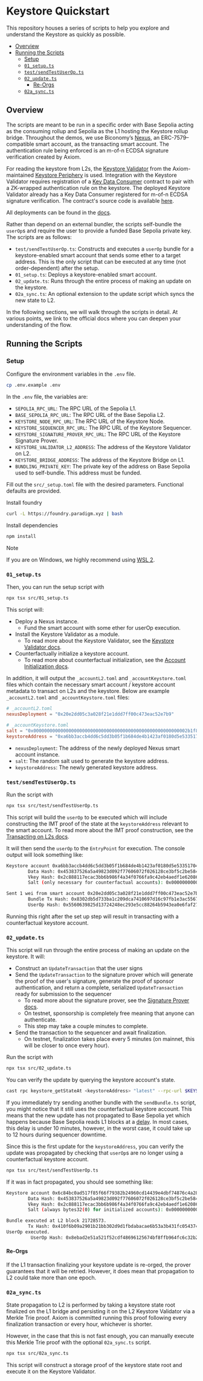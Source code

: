 # Keystore Quickstart

This repository houses a series of scripts to help you explore and understand the Keystore as quickly as possible.

- [Overview](#overview)
- [Running the Scripts](#running-the-scripts)
  - [Setup](#setup)
  - [`01_setup.ts`](01_setupts)
  - [`test/sendTestUserOp.ts`](#bundlesendbundlets)
  - [`02_update.ts`](#02_updatets)
    - [Re-Orgs](#re-orgs)
  - [`02a_sync.ts`](#02a_syncts)

## Overview

The scripts are meant to be run in a specific order with Base Sepolia acting as the consuming rollup and Sepolia as the L1 hosting the Keystore rollup bridge. Throughout the demos, we use Biconomy’s [Nexus](https://github.com/bcnmy/nexus), an ERC-7579–compatible smart account, as the transacting smart account. The authentication rule being enforced is an m-of-n ECDSA signature verification created by Axiom.

For reading the keystore from L2s, the [Keystore Validator](https://keystore-docs.axiom.xyz/docs/using-keystore-accounts/overview#integrating-smart-accounts-with-the-keystore-validator) from the Axiom-maintained [Keystore Periphery](https://github.com/axiom-crypto/keystore-periphery) is used. Integration with the Keystore Validator requires registration of a [Key Data Consumer](https://keystore-docs.axiom.xyz/docs/creating-a-keystore-account-type/key-data-consumer) contract to pair with a ZK-wrapped authentication rule on the keystore. The deployed Keystore Validator already has a Key Data Consumer registered for m-of-n ECDSA signature verification. The contract's source code is available [here](https://github.com/axiom-crypto/keystore-auth-ecdsa).

All deployments can be found in the [docs](https://keystore-docs.axiom.xyz/docs/developer-reference/contract-addresses).

Rather than depend on an external bundler, the scripts self-bundle the `userOp`s and require the user to provide a funded Base Sepolia private key. The scripts are as follows:

- `test/sendTestUserOp.ts`: Constructs and executes a `userOp` bundle for a keystore-enabled smart account that sends some ether to a target address. This is the only script that can be executed at any time (not order-dependent) after the setup.
- `01_setup.ts`: Deploys a keystore-enabled smart account.
- `02_update.ts`: Runs through the entire process of making an update on the keystore.
- `02a_sync.ts`: An optional extension to the update script which syncs the new state to L2.

In the following sections, we will walk through the scripts in detail. At various points, we link to the official docs where you can deepen your understanding of the flow.

## Running the Scripts

### Setup

Configure the environment variables in the `.env` file.

```bash
cp .env.example .env
```

In the `.env` file, the variables are:

- `SEPOLIA_RPC_URL`: The RPC URL of the Sepolia L1.
- `BASE_SEPOLIA_RPC_URL`: The RPC URL of the Base Sepolia L2.
- `KEYSTORE_NODE_RPC_URL`: The RPC URL of the Keystore Node.
- `KEYSTORE_SEQUENCER_RPC_URL`: The RPC URL of the Keystore Sequencer.
- `KEYSTORE_SIGNATURE_PROVER_RPC_URL`: The RPC URL of the Keystore Signature Prover.
- `KEYSTORE_VALIDATOR_L2_ADDRESS`: The address of the Keystore Validator on L2.
- `KEYSTORE_BRIDGE_ADDRESS`: The address of the Keystore Bridge on L1.
- `BUNDLING_PRIVATE_KEY`: The private key of the address on Base Sepolia used to self-bundle. This address must be funded.

Fill out the `src/_setup.toml` file with the desired parameters. Functional defaults are provided.

Install foundry

```bash
curl -L https://foundry.paradigm.xyz | bash
```

Install dependencies

```bash
npm install
```

> [!NOTE]
> If you are on Windows, we highly recommend using [WSL 2](https://learn.microsoft.com/en-us/windows/wsl/install).

### `01_setup.ts`

Then, you can run the setup script with

```bash
npx tsx src/01_setup.ts
```

This script will:

- Deploy a Nexus instance.
  - Fund the smart account with some ether for userOp execution.
- Install the Keystore Validator as a module.
  - To read more about the Keystore Validator, see the [Keystore Validator docs](https://keystore-docs.axiom.xyz/docs/using-keystore-accounts/overview#integrating-smart-accounts-with-the-keystore-validator).
- Counterfactually initialize a keystore account.
  - To read more about counterfactual initialization, see the [Account Initialization docs](https://keystore-docs.axiom.xyz/docs/using-keystore-accounts/counterfactual).

In addition, it will output the `_accountL2.toml` and `_accountKeystore.toml` files which contain the necessary smart account / keystore account metadata to transact on L2s and the keystore. Below are example `_accountL2.toml` and `_accountKeystore.toml` files:

```toml
# _accountL2.toml
nexusDeployment = "0x20e2dd05c3a028f21e1ddd7ff00c473eac52e7b9"
```

```toml
# _accountKeystore.toml
salt = "0x000000000000000000000000000000000000000000000000000000002b1f8a5c"
keystoreAddress = "0xa6bb3accb4dd6c5dd3b05f1b684de4b1423af0180d5e5335170438fd5d874bee"
```

- `nexusDeployment`: The address of the newly deployed Nexus smart account instance.
- `salt`: The random salt used to generate the keystore address.
- `keystoreAddress`: The newly generated keystore address.

### `test/sendTestUserOp.ts`

Run the script with

```bash
npx tsx src/test/sendTestUserOp.ts
```

This script will build the `userOp` to be executed which will include constructing the IMT proof of the state at the `keystoreAddress` relevant to the smart account. To read more about the IMT proof construction, see the [Transacting on L2s docs](https://keystore-docs.axiom.xyz/docs/using-keystore-accounts/transaction#modifying-the-useroperation-signature).

It will then send the `userOp` to the `EntryPoint` for execution. The console output will look something like:

```bash
Keystore account 0xa6bb3accb4dd6c5dd3b05f1b684de4b1423af0180d5e5335170438fd5d874bee is counterfactual.
        Data Hash: 0x453837526a5a49823d092f77606072f026128ce3bf5c2be58486da4f437fcd53
        Vkey Hash: 0x2c888117ecac3bb6b986f4a34f0766fa9c42eb4aedf1e62086ac5447257d0084
        Salt (only necessary for counterfactual accounts): 0x000000000000000000000000000000000000000000000000000000002b1f8a5c

Sent 1 wei from smart account 0x20e2dd05c3a028f21e1ddd7ff00c473eac52e7b9 to address 0x171902257ef62B882BCA7ddBd48C179eB0A50Bc5 on Base Sepolia using authentication from keystore account 0xa6bb3accb4dd6c5dd3b05f1b684de4b1423af0180d5e5335170438fd5d874bee
        Bundle Tx Hash: 0x8302db5d733ba1c209dca7410697d16c97fb1e3ac5567fd8adbeba6904b8597b
        UserOp Hash: 0x5560639825d13724248ec293e5cc88264b5943ea0e6faf274d5ff5bd1977b832
```

Running this right after the set up step will result in transacting with a counterfactual keystore account.

### `02_update.ts`

This script will run through the entire process of making an update on the keystore. It will:

- Construct an `UpdateTransaction` that the user signs
- Send the `UpdateTransaction` to the signature prover which will generate the proof of the user's signature, generate the proof of sponsor authentication, and return a complete, serialized `UpdateTransaction` ready for submission to the sequencer
  - To read more about the signature prover, see the [Signature Prover docs](https://keystore-docs.axiom.xyz/docs/creating-a-keystore-account-type/signature-prover).
  - On testnet, sponsorship is completely free meaning that anyone can authenticate.
  - This step may take a couple minutes to complete.
- Send the transaction to the sequencer and await finalization.
  - On testnet, finalization takes place every 5 minutes (on mainnet, this will be closer to once every hour).

Run the script with

```bash
npx tsx src/02_update.ts
```

You can verify the update by querying the keystore account's state.

```bash
cast rpc keystore_getStateAt <keystoreAddress> "latest" --rpc-url $KEYSTORE_RPC_URL | jq
```

If you immediately try sending another bundle with the `sendBundle.ts` script, you might notice that it still uses the counterfactual keystore account. This means that the new update has not propagated to Base Sepolia yet which happens because Base Sepolia reads L1 blocks at a [delay](https://keystore-docs.axiom.xyz/docs/using-keystore-accounts/key-rotation#send-an-update-transaction-with-the-sdk#latency). In most cases, this delay is under 10 minutes, however, in the worst case, it could take up to 12 hours during sequencer downtime.

Since this is the first update for the `keystoreAddress`, you can verify the update was propagated by checking that `userOp`s are no longer using a counterfactual keystore account.

```bash
npx tsx src/test/sendTestUserOp.ts
```

If it was in fact propagated, you should see something like:

```bash
Keystore account 0x6c84bc0ad517f85f66f79382b24960cd14439e4dbf74876c4a28c98267243a2f is initialized.
        Data Hash: 0x453837526a5a49823d092f77606072f026128ce3bf5c2be58486da4f437fcd53
        Vkey Hash: 0x2c888117ecac3bb6b986f4a34f0766fa9c42eb4aedf1e62086ac5447257d0084
        Salt (always bytes32(0) for initialized accounts): 0x0000000000000000000000000000000000000000000000000000000000000000

Bundle executed at L2 block 21728573.
        Tx Hash: 0x410f6b09a2901b21bb302d9d1fbdabacae6b53a3b431fc054374947a181558d5
UserOp executed.
         UserOp Hash: 0x8ebad2e51a521f52cdf48696125674bf8ffb964fc6c32b2065bb7ab02fff9a42
```

#### Re-Orgs

If the L1 transaction finalizing your keystore update is re-orged, the prover guarantees that it will be retried. However, it does mean that propagation to L2 could take more than one epoch.

### `02a_sync.ts`

State propagation to L2 is performed by taking a keystore state root finalized on the L1 bridge and persisting it on the L2 Keystore Validator via a Merkle Trie proof. Axiom is committed running this proof following every finalization transaction or every hour, whichever is shorter.

However, in the case that this is not fast enough, you can manually execute this Merkle Trie proof with the optional `02a_sync.ts` script.

```bash
npx tsx src/02a_sync.ts
```

This script will construct a storage proof of the keystore state root and execute it on the Keystore Validator.
